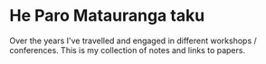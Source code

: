 # He Paro Matauranga taku
Over the years I've travelled and engaged in different workshops / conferences.  This is my collection of notes and links to papers.
